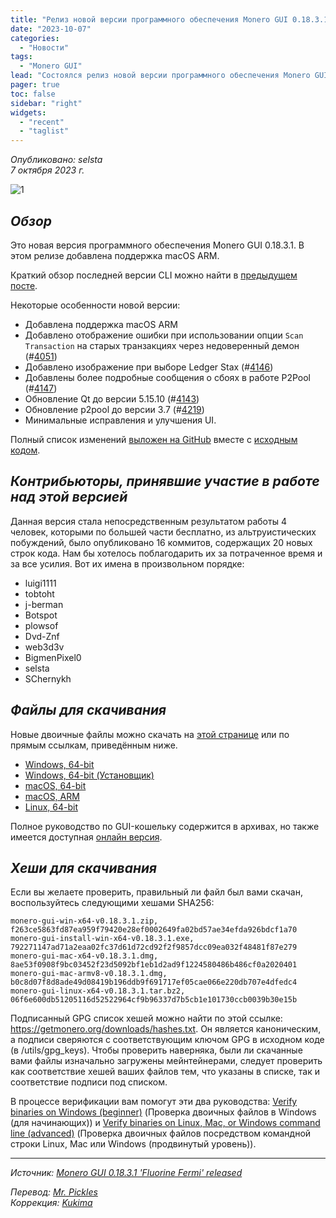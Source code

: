 ```yaml
---
title: "Релиз новой версии программного обеспечения Monero GUI 0.18.3.1 Fluorine Fermi"
date: "2023-10-07"
categories:
  - "Новости"
tags:
  - "Monero GUI"
lead: "Состоялся релиз новой версии программного обеспечения Monero GUI 0.18.3.1 Fluorine Fermi"
pager: true
toc: false
sidebar: "right"
widgets:
  - "recent"
  - "taglist"
---
```


_Опубликовано: selsta_  
_7 октября 2023 г._

![1](/img/post/2022-07-19-monero-0.18.0.0-released/01.png)  

## _Обзор_

Это новая версия программного обеспечения Monero GUI 0.18.3.1. В этом релизе добавлена поддержка macOS ARM.

Краткий обзор последней версии CLI можно найти в [предыдущем посте](https://www.getmonero.org/2023/10/07/monero-0.18.3.1-released.html).

Некоторые особенности новой версии:
- Добавлена поддержка macOS ARM
- Добавлено отображение ошибки при использовании опции `Scan Transaction` на старых транзакциях через недоверенный демон (#[4051](https://github.com/monero-project/monero-gui/pull/4051))
- Добавлено изображение при выборе Ledger Stax (#[4146](https://github.com/monero-project/monero-gui/pull/4146))
- Добавлены более подробные сообщения о сбоях в работе P2Pool (#[4147](https://github.com/monero-project/monero-gui/pull/4147))
- Обновление Qt до версии 5.15.10 (#[4143](https://github.com/monero-project/monero-gui/pull/4143))
- Обновление p2pool до версии 3.7 (#[4219](https://github.com/monero-project/monero-gui/pull/4219))
- Минимальные исправления и улучшения UI.

Полный список изменений [выложен на GitHub](https://github.com/monero-project/monero-gui/compare/v0.18.2.2...v0.18.3.1) вместе с [исходным кодом](https://github.com/monero-project/monero-gui/tree/v0.18.3.1).

## _Контрибьюторы, принявшие участие в работе над этой версией_

Данная версия стала непосредственным результатом работы 4 человек, которыми по большей части бесплатно, из альтруистических побуждений, было опубликовано 16 коммитов, содержащих 20 новых строк кода. Нам бы хотелось поблагодарить их за потраченное время и за все усилия. Вот их имена в произвольном порядке:

- luigi1111
- tobtoht
- j-berman
- Botspot
- plowsof
- Dvd-Znf
- web3d3v
- BigmenPixel0
- selsta
- SChernykh

## _Файлы для скачивания_

Новые двоичные файлы можно скачать на [этой странице](https://www.getmonero.org/downloads/) или по прямым ссылкам, приведённым ниже.

- [Windows, 64-bit](https://downloads.getmonero.org/gui/monero-gui-win-x64-v0.18.3.1.zip)
- [Windows, 64-bit (Установщик)](https://downloads.getmonero.org/gui/monero-gui-install-win-x64-v0.18.3.1.exe)
- [macOS, 64-bit](https://downloads.getmonero.org/gui/monero-gui-mac-x64-v0.18.3.1.dmg)
- [macOS, ARM](https://downloads.getmonero.org/gui/monero-gui-mac-armv8-v0.18.3.1.dmg)
- [Linux, 64-bit](https://downloads.getmonero.org/gui/monero-gui-linux-x64-v0.18.3.1.tar.bz2)

Полное руководство по GUI-кошельку содержится в архивах, но также имеется доступная [онлайн версия](https://github.com/monero-ecosystem/monero-GUI-guide/blob/master/monero-GUI-guide.md).

## _Хеши для скачивания_

Если вы желаете проверить, правильный ли файл был вами скачан, воспользуйтесь следующими хешами SHA256:

```
monero-gui-win-x64-v0.18.3.1.zip, f263ce5863fd87ea959f79420e28ef0002649fa02bd57ae34efda926bdcf1a70
monero-gui-install-win-x64-v0.18.3.1.exe, 792271147ad71a2eaa02fc37d61d72cd92f2f9857dcc09ea032f48481f87e279
monero-gui-mac-x64-v0.18.3.1.dmg, 8ae53f0908f9bc03452f23d5092bf1eb1d2ad9f1224580486b486cf0a2020401
monero-gui-mac-armv8-v0.18.3.1.dmg, b0c8d07f8d8ade49d08419b196ddb9f691717ef05cae066e220db707e4dfedc4
monero-gui-linux-x64-v0.18.3.1.tar.bz2, 06f6e600db51205116d52522964cf9b96337d7b5cb1e101730ccb0039b30e15b
```

Подписанный GPG список хешей можно найти по этой ссылке: https://getmonero.org/downloads/hashes.txt. Он является каноническим, а подписи сверяются с соответствующим ключом GPG в исходном коде (в /utils/gpg_keys). Чтобы проверить наверняка, были ли скачанные вами файлы изначально загружены мейнтейнерами, следует проверить как соответствие хешей ваших файлов тем, что указаны в списке, так и соответствие подписи под списком.

В процессе верификации вам помогут эти два руководства: [Verify binaries on Windows (beginner)](https://www.getmonero.org/resources/user-guides/verification-windows-beginner.html) (Проверка двоичных файлов в Windows (для начинающих)) и [Verify binaries on Linux, Mac, or Windows command line (advanced)](https://www.getmonero.org/resources/user-guides/verification-allos-advanced.html) (Проверка двоичных файлов посредством командной строки Linux, Mac или Windows (продвинутый уровень)).

---

_Источник: [Monero GUI 0.18.3.1 'Fluorine Fermi' released](https://www.getmonero.org/2023/10/07/monero-GUI-0.18.3.1-released.html)_

_Перевод: [Mr. Pickles](https://t.me/v1docq47)_  
_Коррекция: [Kukima](https://t.me/Kukima)_
